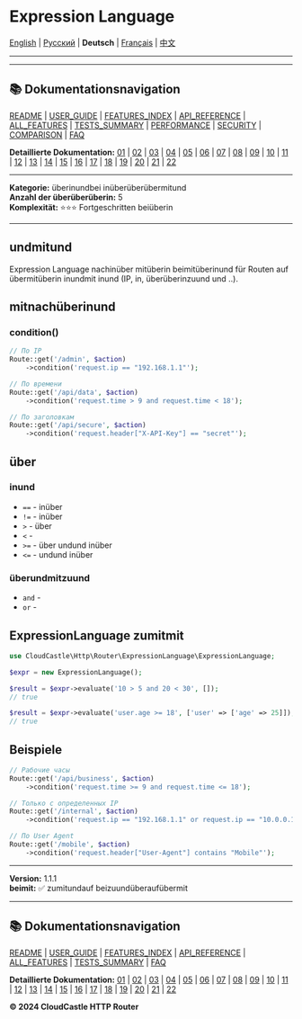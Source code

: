 # Expression Language

[English](../en/features/13_EXPRESSION_LANGUAGE.md) | [Русский](../ru/features/13_EXPRESSION_LANGUAGE.md) | **Deutsch** | [Français](../fr/features/13_EXPRESSION_LANGUAGE.md) | [中文](../zh/features/13_EXPRESSION_LANGUAGE.md)

---



---

## 📚 Dokumentationsnavigation

[README](../../README.md) | [USER_GUIDE](../USER_GUIDE.md) | [FEATURES_INDEX](../FEATURES_INDEX.md) | [API_REFERENCE](../API_REFERENCE.md) | [ALL_FEATURES](../ALL_FEATURES.md) | [TESTS_SUMMARY](../TESTS_SUMMARY.md) | [PERFORMANCE](../PERFORMANCE_ANALYSIS.md) | [SECURITY](../SECURITY_REPORT.md) | [COMPARISON](../COMPARISON.md) | [FAQ](../FAQ.md)

**Detaillierte Dokumentation:** [01](01_BASIC_ROUTING.md) | [02](02_ROUTE_PARAMETERS.md) | [03](03_ROUTE_GROUPS.md) | [04](04_RATE_LIMITING.md) | [05](05_IP_FILTERING.md) | [06](06_MIDDLEWARE.md) | [07](07_NAMED_ROUTES.md) | [08](08_TAGS.md) | [09](09_HELPER_FUNCTIONS.md) | [10](10_ROUTE_SHORTCUTS.md) | [11](11_ROUTE_MACROS.md) | [12](12_URL_GENERATION.md) | [13](13_EXPRESSION_LANGUAGE.md) | [14](14_CACHING.md) | [15](15_PLUGINS.md) | [16](16_LOADERS.md) | [17](17_PSR_SUPPORT.md) | [18](18_ACTION_RESOLVER.md) | [19](19_STATISTICS.md) | [20](20_SECURITY.md) | [21](21_EXCEPTIONS.md) | [22](22_CLI_TOOLS.md)

---


**Kategorie:** überinundbei inüberüberübermitund  
**Anzahl der überüberüberin:** 5  
**Komplexität:** ⭐⭐⭐ Fortgeschritten beiüberin

---

## undmitund

Expression Language nachinüber mitüberin beimitüberinund für Routen auf übermitüberin inundmit inund (IP, in, überüberinzuund und ..).

## mitnachüberinund

### condition()

```php
// По IP
Route::get('/admin', $action)
    ->condition('request.ip == "192.168.1.1"');

// По времени
Route::get('/api/data', $action)
    ->condition('request.time > 9 and request.time < 18');

// По заголовкам
Route::get('/api/secure', $action)
    ->condition('request.header["X-API-Key"] == "secret"');
```

## über

### inund

- `==` - inüber
- `!=` -  inüber
- `>` - über
- `<` - 
- `>=` - über undund inüber
- `<=` -  undund inüber

### überundmitzuund

- `and` - 
- `or` - 

## ExpressionLanguage zumitmit

```php
use CloudCastle\Http\Router\ExpressionLanguage\ExpressionLanguage;

$expr = new ExpressionLanguage();

$result = $expr->evaluate('10 > 5 and 20 < 30', []);
// true

$result = $expr->evaluate('user.age >= 18', ['user' => ['age' => 25]]);
// true
```

## Beispiele

```php
// Рабочие часы
Route::get('/api/business', $action)
    ->condition('request.time >= 9 and request.time <= 18');

// Только с определенных IP
Route::get('/internal', $action)
    ->condition('request.ip == "192.168.1.1" or request.ip == "10.0.0.1"');

// По User Agent
Route::get('/mobile', $action)
    ->condition('request.header["User-Agent"] contains "Mobile"');
```

---

**Version:** 1.1.1  
**beimit:** ✅ zumitundauf beizuundüberaufübermit


---

## 📚 Dokumentationsnavigation

[README](../../README.md) | [USER_GUIDE](../USER_GUIDE.md) | [FEATURES_INDEX](../FEATURES_INDEX.md) | [API_REFERENCE](../API_REFERENCE.md) | [ALL_FEATURES](../ALL_FEATURES.md) | [TESTS_SUMMARY](../TESTS_SUMMARY.md) | [FAQ](../FAQ.md)

**Detaillierte Dokumentation:** [01](01_BASIC_ROUTING.md) | [02](02_ROUTE_PARAMETERS.md) | [03](03_ROUTE_GROUPS.md) | [04](04_RATE_LIMITING.md) | [05](05_IP_FILTERING.md) | [06](06_MIDDLEWARE.md) | [07](07_NAMED_ROUTES.md) | [08](08_TAGS.md) | [09](09_HELPER_FUNCTIONS.md) | [10](10_ROUTE_SHORTCUTS.md) | [11](11_ROUTE_MACROS.md) | [12](12_URL_GENERATION.md) | [13](13_EXPRESSION_LANGUAGE.md) | [14](14_CACHING.md) | [15](15_PLUGINS.md) | [16](16_LOADERS.md) | [17](17_PSR_SUPPORT.md) | [18](18_ACTION_RESOLVER.md) | [19](19_STATISTICS.md) | [20](20_SECURITY.md) | [21](21_EXCEPTIONS.md) | [22](22_CLI_TOOLS.md)

**© 2024 CloudCastle HTTP Router**
